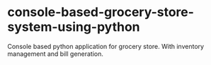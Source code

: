 # console-based-grocery-store-system-using-python
Console based python application for grocery store. With inventory management and bill generation.
